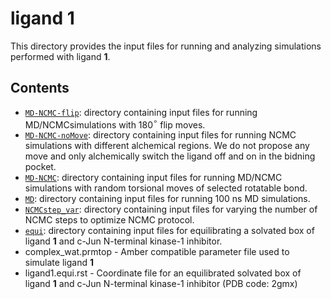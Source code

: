 # ligand 1
This directory provides the input files for running and analyzing simulations performed with ligand **1**.

## Contents

- [`MD-NCMC-flip`](MD-NCMC-flip): directory containing input files for running MD/NCMCsimulations with 180$^\circ$ flip moves.
- [`MD-NCMC-noMove`](MD-NCMC-noMove): directory containing input files for running NCMC simulations with different alchemical regions. We do not propose any move and only alchemically switch the ligand off and on in the bidning pocket.
- [`MD-NCMC`](MD-NCMC): directory containing input files for running MD/NCMC simulations with random torsional moves of selected rotatable bond.
- [`MD`](MD-NCMC-noMove): directory containing input files for running 100 ns MD simulations.
- [`NCMCstep_var`](NCMCstep_var): directory containing input files for varying the number of NCMC steps to optimize NCMC protocol.
- [`equi`](equi): directory containing input files for equilibrating a solvated box of ligand **1** and c-Jun N-terminal kinase-1 inhibitor.
- complex_wat.prmtop - Amber compatible parameter file used to simulate ligand **1**
- ligand1.equi.rst - Coordinate file for an equilibrated solvated box of ligand **1** and c-Jun N-terminal kinase-1 inhibitor (PDB code: 2gmx)


